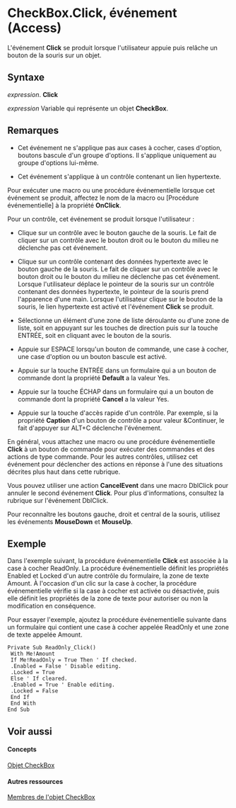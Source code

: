 
# CheckBox.Click, événement (Access)

L'événement  **Click** se produit lorsque l'utilisateur appuie puis relâche un bouton de la souris sur un objet.


## Syntaxe

 _expression_. **Click**

 _expression_ Variable qui représente un objet **CheckBox**.


## Remarques


- Cet événement ne s'applique pas aux cases à cocher, cases d'option, boutons bascule d'un groupe d'options. Il s'applique uniquement au groupe d'options lui-même.
    
- Cet événement s'applique à un contrôle contenant un lien hypertexte.
    
Pour exécuter une macro ou une procédure événementielle lorsque cet événement se produit, affectez le nom de la macro ou [Procédure événementielle] à la propriété  **OnClick**.

Pour un contrôle, cet événement se produit lorsque l'utilisateur :


- Clique sur un contrôle avec le bouton gauche de la souris. Le fait de cliquer sur un contrôle avec le bouton droit ou le bouton du milieu ne déclenche pas cet événement.
    
- Clique sur un contrôle contenant des données hypertexte avec le bouton gauche de la souris. Le fait de cliquer sur un contrôle avec le bouton droit ou le bouton du milieu ne déclenche pas cet événement. Lorsque l'utilisateur déplace le pointeur de la souris sur un contrôle contenant des données hypertexte, le pointeur de la souris prend l'apparence d'une main. Lorsque l'utilisateur clique sur le bouton de la souris, le lien hypertexte est activé et l'événement  **Click** se produit.
    
- Sélectionne un élément d'une zone de liste déroulante ou d'une zone de liste, soit en appuyant sur les touches de direction puis sur la touche ENTRÉE, soit en cliquant avec le bouton de la souris.
    
- Appuie sur ESPACE lorsqu'un bouton de commande, une case à cocher, une case d'option ou un bouton bascule est activé.
    
- Appuie sur la touche ENTRÉE dans un formulaire qui a un bouton de commande dont la propriété  **Default** a la valeur Yes.
    
- Appuie sur la touche ÉCHAP dans un formulaire qui a un bouton de commande dont la propriété  **Cancel** a la valeur Yes.
    
- Appuie sur la touche d'accès rapide d'un contrôle. Par exemple, si la propriété  **Caption** d'un bouton de contrôle a pour valeur &amp;Continuer, le fait d'appuyer sur ALT+C déclenche l'événement.
    
En général, vous attachez une macro ou une procédure événementielle  **Click** à un bouton de commande pour exécuter des commandes et des actions de type commande. Pour les autres contrôles, utilisez cet événement pour déclencher des actions en réponse à l'une des situations décrites plus haut dans cette rubrique.

Vous pouvez utiliser une action  **CancelEvent** dans une macro DblClick pour annuler le second événement **Click**. Pour plus d'informations, consultez la rubrique sur l'événement DblClick.

Pour reconnaître les boutons gauche, droit et central de la souris, utilisez les événements  **MouseDown** et **MouseUp**.


## Exemple

Dans l'exemple suivant, la procédure événementielle  **Click** est associée à la case à cocher ReadOnly. La procédure événementielle définit les propriétés Enabled et Locked d'un autre contrôle du formulaire, la zone de texte Amount. À l'occasion d'un clic sur la case à cocher, la procédure événementielle vérifie si la case à cocher est activée ou désactivée, puis elle définit les propriétés de la zone de texte pour autoriser ou non la modification en conséquence.

Pour essayer l'exemple, ajoutez la procédure événementielle suivante dans un formulaire qui contient une case à cocher appelée ReadOnly et une zone de texte appelée Amount.




```
Private Sub ReadOnly_Click() 
 With Me!Amount 
 If Me!ReadOnly = True Then ' If checked. 
 .Enabled = False ' Disable editing. 
 .Locked = True 
 Else ' If cleared. 
 .Enabled = True ' Enable editing. 
 .Locked = False 
 End If 
 End With 
End Sub 

```


## Voir aussi


#### Concepts


[Objet CheckBox](63e75704-af4d-7b38-7b8b-04f7f17fa1ec.md)
#### Autres ressources


[Membres de l'objet CheckBox](aeefeae7-4053-ec23-80ef-1da1099f54f0.md)